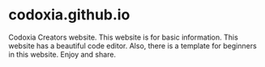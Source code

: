 # codoxia.github.io
Codoxia Creators website.
 This website is for basic information.
 This website has a beautiful code editor.
 Also, there is a template for beginners in this website.
 Enjoy and share.
